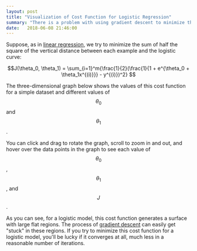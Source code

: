 ```yaml
---
layout: post
title: "Visualization of Cost Function for Logistic Regression"
summary: "There is a problem with using gradient descent to minimize the cost function."
date:   2018-06-08 21:46:00
---
```

Suppose, as in [linear regression](/2018/06/01/linear-regression), we try to
minimize the sum of half the square of the vertical distance between each
example and the logistic curve:

$$J(\theta_0, \theta_1) = \sum_{i=1}^m{\frac{1}{2}(\frac{1}{1 + e^{\theta_0 + \theta_1x^{(i)}}} - y^{(i)})^2} $$

The three-dimensional graph below shows the values of this cost function
 for a simple dataset and different values of
$$\theta_0$$ and $$\theta_1$$.

You can click and drag to rotate the graph, scroll to zoom in and out, and
hover over the data points in the graph to see each value of $$\theta_0$$,
$$\theta_1$$, and $$J$$.

As you can see, for a logistic model, this cost function generates a surface
with large flat regions. The process of [gradient
descent](/2018/06/03/gradient-descent) can easily get "stuck" in these regions.
If you try to minimize this cost function for a logistic model, you'll be lucky
if it converges at all, much less in a reasonable number of iterations.

<div id="visualization"></div>
<script src="https://cdnjs.cloudflare.com/ajax/libs/vis/4.21.0/vis.min.js"></script>
<script type="text/javascript">
  var trainingExamples = [
    { x: 6, y: 0},
    { x: 8, y: 0},
    { x: 15, y: 0},
    { x: 16, y: 0},
    { x: 22, y: 0},
    { x: 25, y: 1},
    { x: 30, y: 1},
    { x: 31, y: 1},
    { x: 32, y: 1},
    { x: 38, y: 1}
  ]
  
  function loss(slope, yIntercept) {
    sum = 0.0;
    $.map(trainingExamples, function (ex) {
      sum += (1.0 / (1.0 + Math.E ** (slope * ex.x + yIntercept)) - ex.y) ** 2;
    });
    return 0.5 * sum;
  }

    // Create and populate a data table.
    var data = new vis.DataSet();
    var counter = 0;
    var steps = 50;  // number of datapoints will be steps*steps
    var axisMax = 314;
    var xMin = -0.5
    var xMax = 0.5
    var xStep = (xMax - xMin) / steps;
    var yMin = -25.0
    var yMax = 25.0
    var yStep = (yMax - yMin) / steps;
    for (var x = xMin; x < xMax; x += xStep) {
        for (var y = yMin; y < yMax; y += yStep) {
            var value = loss(x, y);
            data.add({
              id: counter++,
              x: x,
              y: y,
              z: value,
              style: ((x == 2.5 && y == 30) ? 0 : value)
            });
        }
    }

    // specify options
    var options = {
      width:  '500px',
      height: '552px',
      style: 'dot-color',
      showPerspective: true,
      showGrid: true,
      showShadow: false,
      keepAspectRatio: false,
      verticalRatio: 0.5,
      xLabel: "theta1",
      yLabel: "theta0",
      zLabel: "J",
      tooltip: true,
      showLegend: false
    };

    // Instantiate our graph object.
    var container = document.getElementById('visualization');
    var graph3d = new vis.Graph3d(container, data, options);
</script>